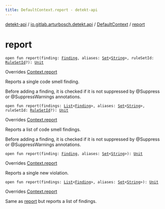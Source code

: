 ```yaml
---
title: DefaultContext.report - detekt-api
---
```


[detekt-api](../../index.html) / [io.gitlab.arturbosch.detekt.api](../index.html) / [DefaultContext](index.html) / [report](./report.html)

# report

`open fun report(finding: `[`Finding`](../-finding/index.html)`, aliases: `[`Set`](https://kotlinlang.org/api/latest/jvm/stdlib/kotlin.collections/-set/index.html)`<`[`String`](https://kotlinlang.org/api/latest/jvm/stdlib/kotlin/-string/index.html)`>, ruleSetId: `[`RuleSetId`](../-rule-set-id.html)`?): `[`Unit`](https://kotlinlang.org/api/latest/jvm/stdlib/kotlin/-unit/index.html)

Overrides [Context.report](../-context/report.html)

Reports a single code smell finding.

Before adding a finding, it is checked if it is not suppressed
by @Suppress or @SuppressWarnings annotations.

`open fun report(findings: `[`List`](https://kotlinlang.org/api/latest/jvm/stdlib/kotlin.collections/-list/index.html)`<`[`Finding`](../-finding/index.html)`>, aliases: `[`Set`](https://kotlinlang.org/api/latest/jvm/stdlib/kotlin.collections/-set/index.html)`<`[`String`](https://kotlinlang.org/api/latest/jvm/stdlib/kotlin/-string/index.html)`>, ruleSetId: `[`RuleSetId`](../-rule-set-id.html)`?): `[`Unit`](https://kotlinlang.org/api/latest/jvm/stdlib/kotlin/-unit/index.html)

Overrides [Context.report](../-context/report.html)

Reports a list of code smell findings.

Before adding a finding, it is checked if it is not suppressed
by @Suppress or @SuppressWarnings annotations.

`open fun report(finding: `[`Finding`](../-finding/index.html)`, aliases: `[`Set`](https://kotlinlang.org/api/latest/jvm/stdlib/kotlin.collections/-set/index.html)`<`[`String`](https://kotlinlang.org/api/latest/jvm/stdlib/kotlin/-string/index.html)`>): `[`Unit`](https://kotlinlang.org/api/latest/jvm/stdlib/kotlin/-unit/index.html)

Overrides [Context.report](../-context/report.html)

Reports a single new violation.

`open fun report(findings: `[`List`](https://kotlinlang.org/api/latest/jvm/stdlib/kotlin.collections/-list/index.html)`<`[`Finding`](../-finding/index.html)`>, aliases: `[`Set`](https://kotlinlang.org/api/latest/jvm/stdlib/kotlin.collections/-set/index.html)`<`[`String`](https://kotlinlang.org/api/latest/jvm/stdlib/kotlin/-string/index.html)`>): `[`Unit`](https://kotlinlang.org/api/latest/jvm/stdlib/kotlin/-unit/index.html)

Overrides [Context.report](../-context/report.html)

Same as [report](../-context/report.html) but reports a list of findings.

